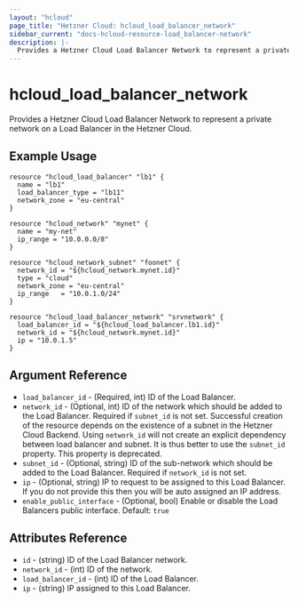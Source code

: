 ```yaml
---
layout: "hcloud"
page_title: "Hetzner Cloud: hcloud_load_balancer_network"
sidebar_current: "docs-hcloud-resource-load_balancer-network"
description: |-
  Provides a Hetzner Cloud Load Balancer Network to represent a private network on a Load Balancer in the Hetzner Cloud.
---
```


# hcloud_load_balancer_network

 Provides a Hetzner Cloud Load Balancer Network to represent a private network on a Load Balancer in the Hetzner Cloud.

## Example Usage

```hcl
resource "hcloud_load_balancer" "lb1" {
  name = "lb1"
  load_balancer_type = "lb11"
  network_zone = "eu-central"
}

resource "hcloud_network" "mynet" {
  name = "my-net"
  ip_range = "10.0.0.0/8"
}

resource "hcloud_network_subnet" "foonet" {
  network_id = "${hcloud_network.mynet.id}"
  type = "cloud"
  network_zone = "eu-central"
  ip_range   = "10.0.1.0/24"
}

resource "hcloud_load_balancer_network" "srvnetwork" {
  load_balancer_id = "${hcloud_load_balancer.lb1.id}"
  network_id = "${hcloud_network.mynet.id}"
  ip = "10.0.1.5"
}
```

## Argument Reference

- `load_balancer_id` - (Required, int) ID of the Load Balancer.
- `network_id` - (Optional, int) ID of the network which should be added
  to the Load Balancer. Required if `subnet_id` is not set. Successful
  creation of the resource depends on the existence of a subnet in the
  Hetzner Cloud Backend. Using `network_id` will not create an explicit
  dependency between load balancer and subnet. It is thus better to use
  the `subnet_id` property. This property is deprecated.
- `subnet_id` - (Optional, string) ID of the sub-network which should be
  added to the Load Balancer. Required if `network_id` is not set.
- `ip` - (Optional, string) IP to request to be assigned to this Load
  Balancer. If you do not provide this then you will be auto assigned an
  IP address.
- `enable_public_interface` - (Optional, bool) Enable or disable the
  Load Balancers public interface. Default: `true`

## Attributes Reference

- `id` - (string) ID of the Load Balancer network.
- `network_id` - (int) ID of the network.
- `load_balancer_id` - (int) ID of the Load Balancer.
- `ip` - (string) IP assigned to this Load Balancer.
